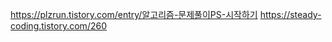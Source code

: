 <a href>https://plzrun.tistory.com/entry/알고리즘-문제풀이PS-시작하기</a>
<a href>https://steady-coding.tistory.com/260</a>
